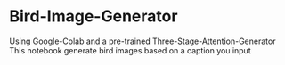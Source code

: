 # Bird-Image-Generator
Using Google-Colab and a pre-trained Three-Stage-Attention-Generator This notebook generate bird images based on a caption you input 
